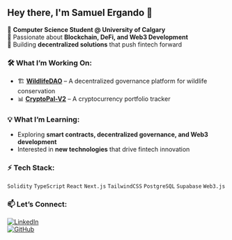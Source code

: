 ## Hey there, I'm Samuel Ergando 👋  

🚀 **Computer Science Student @ University of Calgary**  
🔹 Passionate about **Blockchain, DeFi, and Web3 Development**  
🔹 Building **decentralized solutions** that push fintech forward  

### 🛠 What I’m Working On:
- 🏗 **[WildlifeDAO](https://github.com/Samergando1/WildlifeDAO)** – A decentralized governance platform for wildlife conservation  
- 📊 **[CryptoPal-V2](https://github.com/Samergando1/CryptoPal-V2)** – A cryptocurrency portfolio tracker  

### 💡 What I’m Learning:
- Exploring **smart contracts, decentralized governance, and Web3 development**  
- Interested in **new technologies** that drive fintech innovation  

### ⚡ Tech Stack:
`Solidity` `TypeScript` `React` `Next.js` `TailwindCSS` `PostgreSQL` `Supabase` `Web3.js`  

### 📫 Let’s Connect:
[![LinkedIn](https://img.shields.io/badge/LinkedIn-Connect-blue?style=flat-square&logo=linkedin)](https://www.linkedin.com/in/samuel-ergando)  
[![GitHub](https://img.shields.io/badge/GitHub-Follow-black?style=flat-square&logo=github)](https://github.com/Samergando1)  

